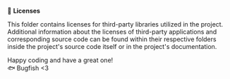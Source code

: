 📜 **Licenses**

This folder contains licenses for third-party libraries utilized in the project. Additional information about the licenses of third-party applications and corresponding source code can be found within their respective folders inside the project's source code itself or in the project's documentation.

Happy coding and have a great one!  
🐟 Bugfish <3